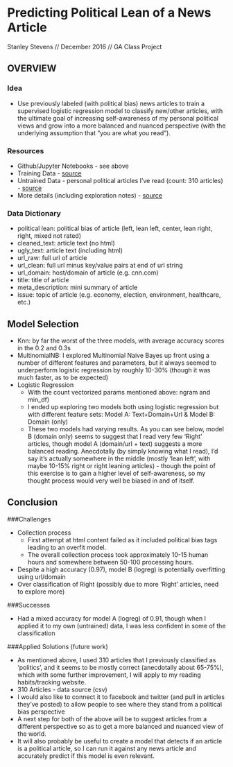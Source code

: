 # Predicting Political Lean of a News Article
Stanley Stevens // December 2016 // GA Class Project

## OVERVIEW
### Idea
  - Use previously labeled (with political bias) news articles to train a supervised logistic regression model to classify new/other articles, with the ultimate goal of increasing self-awareness of my personal political views and grow into a more balanced and nuanced perspective (with the underlying assumption that “you are what you read”).

### Resources
- Github/Jupyter Notebooks - see above
- Training Data - [source](https://www.dropbox.com/s/6vwbaqwxnd5z8e6/training_data.csv?dl=0)
- Untrained Data - personal political articles I’ve read (count: 310 articles) - [source](https://dataclips.heroku.com/heuwkhqdpstqyonvfywticdmeuir-political_bookmarks.csv)
- More details (including exploration notes) - [source](https://docs.google.com/document/d/1GYnSqb1Qq60_JRr4x2G-FhF2Rl6hmLxO8EETNWUelgs/edit)

### Data Dictionary
- political lean: political bias of article (left, lean left, center, lean right, right, mixed not rated)
- cleaned_text: article text (no html)
- ugly_text: article text (including html)
- url_raw: full url of article
- url_clean: full url minus key/value pairs at end of url string
- url_domain: host/domain of article (e.g. cnn.com)
- title: title of article
- meta_description: mini summary of article
- issue: topic of article (e.g. economy, election, environment, healthcare, etc.)

## Model Selection
- Knn: by far the worst of the three models, with average accuracy scores in the 0.2 and 0.3s
- MultinomialNB: I explored Multinomial Naive Bayes up front using a number of different features and parameters, but it always seemed to underperform logistic regression by roughly 10-30% (though it was much faster, as to be expected)
- Logistic Regression
  - With the count vectorized params mentioned above: ngram and min_df)
  - I ended up exploring two models both using logistic regression but with different feature sets: Model A: Text+Domain+Url & Model B: Domain (only)
  - These two models had varying results. As you can see below, model B (domain only) seems to suggest that I read very few ‘Right’ articles, though model A (domain/url + text) suggests a more balanced reading. Anecdotally (by simply knowing what I read), I’d say it’s actually somewhere in the middle (mostly ‘lean left’, with maybe 10-15% right or right leaning articles) - though the point of this exercise is to gain a higher level of self-awareness, so my thought process would very well be biased in and of itself.

## Conclusion
###Challenges
- Collection process
  - First attempt at html content failed as it included political bias tags leading to an overfit model.
  - The overall collection process took approximately 10-15 human hours and somewhere between 50-100 processing hours.
- Despite a high accuracy (0.97), model B (logreg) is potentially overfitting using url/domain
- Over classification of Right (possibly due to more ‘Right’ articles, need to explore more)

###Successes
- Had a mixed accuracy for model A (logreg) of 0.91, though when I applied it to my own (untrained) data, I was less confident in some of the classification

###Applied Solutions (future work)
- As mentioned above, I used 310 articles that I previously classified as ‘politics’, and it seems to be mostly correct (anecdotally about 65-75%), which with some further improvement, I will apply to my reading habits/tracking website.
- 310 Articles - data source (csv)
- I would also like to connect it to facebook and twitter (and pull in articles they’ve posted) to allow people to see where they stand from a political bias perspective
- A next step for both of the above will be to suggest articles from a different perspective so as to get a more balanced and nuanced view of the world.
- It will also probably be useful to create a model that detects if an article is a political article, so I can run it against any news article and accurately predict if this model is even relevant.
